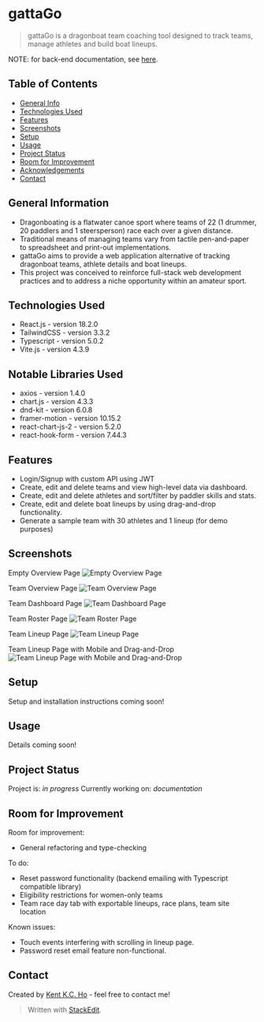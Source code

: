 # gattaGo
> gattaGo is a dragonboat team coaching tool designed to track teams, manage athletes and build boat lineups.

NOTE: for back-end documentation, see [here](https://github.com/kimcangho/gattaGo-server#readme).

## Table of Contents
* [General Info](#general-information)
* [Technologies Used](#technologies-used)
* [Features](#features)
* [Screenshots](#screenshots)
* [Setup](#setup)
* [Usage](#usage)
* [Project Status](#project-status)
* [Room for Improvement](#room-for-improvement)
* [Acknowledgements](#acknowledgements)
* [Contact](#contact)

## General Information
- Dragonboating is a flatwater canoe sport where teams of 22 (1 drummer, 20 paddlers and 1 steersperson) race each over a given distance.
- Traditional means of managing teams vary from tactile pen-and-paper to spreadsheet and print-out implementations. 
- gattaGo aims to provide a web application alternative of tracking dragonboat teams, athlete details and boat lineups.
- This project was conceived to reinforce full-stack web development practices and to address a niche opportunity within an amateur sport.

## Technologies Used
- React.js 		- version 18.2.0
- TailwindCSS - version 3.3.2
- Typescript 	- version 5.0.2
- Vite.js 			- version 4.3.9

## Notable Libraries Used
- axios - version 1.4.0
- chart.js - version 4.3.3
- dnd-kit - version 6.0.8
- framer-motion - version 10.15.2
- react-chart-js-2 - version 5.2.0
- react-hook-form - version 7.44.3

## Features
- Login/Signup with custom API using JWT
- Create, edit and delete teams and view high-level data via dashboard.
- Create, edit and delete athletes and sort/filter by paddler skills and stats.
- Create, edit and delete boat lineups by using drag-and-drop functionality.
- Generate a sample team with 30 athletes and 1 lineup (for demo purposes)

## Screenshots

Empty Overview Page
![Empty Overview Page](https://res.cloudinary.com/di7kiyj3y/image/upload/v1692409325/gattago-empty-overview_miszyl.png)

Team Overview Page
![Team Overview Page](https://res.cloudinary.com/di7kiyj3y/image/upload/v1692409325/gattago-overview-team_thyzfs.png)

Team Dashboard Page
![Team Dashboard Page](https://res.cloudinary.com/di7kiyj3y/image/upload/v1692409325/gattago-dashboard_umznra.png)

Team Roster Page
![Team Roster Page](https://res.cloudinary.com/di7kiyj3y/image/upload/v1692409326/gattago-roster_opynqh.png)

Team Lineup Page
![Team Lineup Page](https://res.cloudinary.com/di7kiyj3y/image/upload/v1692409326/gattago-lineups_eyu4rd.png)

Team Lineup Page with Mobile and Drag-and-Drop
![Team Lineup Page with Mobile and Drag-and-Drop](https://res.cloudinary.com/di7kiyj3y/image/upload/v1692409326/gattago-lineups-responsive_oso1ph.png)

## Setup
Setup and installation instructions coming soon!

## Usage
Details coming soon!
<!-- `write-your-code-here` -->

## Project Status
Project is: _in progress_ 
Currently working on: _documentation_


## Room for Improvement
Room for improvement:
- General refactoring and type-checking

To do:
- Reset password functionality (backend emailing with Typescript compatible library)
- Eligibility restrictions for women-only teams
- Team race day tab with exportable lineups, race plans, team site location

Known issues:
- Touch events interfering with scrolling in lineup page.
- Password reset email feature non-functional.


## Contact
Created by [Kent K.C. Ho](https://www.linkedin.com/in/kentkcho/) - feel free to contact me!


> Written with [StackEdit](https://stackedit.io/).
